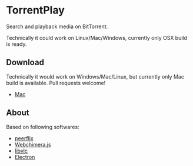 # TorrentPlay

Search and playback media on BitTorrent.

Technically it could work on Linux/Mac/Windows, currently only OSX build is ready.


## Download

Technically it would work on Windows/Mac/Linux, but currently only Mac build is available. Pull requests welcome!

- [Mac](https://www.dropbox.com/s/svbaihvyfnfry7n/TorrentPlay_0.1.0.zip?dl=0)

## About

Based on following softwares:

- [peerflix](https://github.com/mafintosh/peerflix)
- [Webchimera.js](https://github.com/RSATom/WebChimera.js)
- [libvlc](http://www.videolan.org/vlc/libvlc.html)
- [Electron](https://github.com/atom/electron)